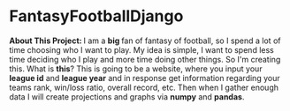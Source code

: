 <h1>FantasyFootballDjango</h1>

<b>About This Project: </b>
I am a <b> big </b> fan of fantasy of football, so I spend a lot of time choosing who I want to play. My idea is simple, I want to spend less time deciding who I play and more time doing other things. So I'm creating this. What is <b>this</b>? This is going to be a website, where you input your <b>league id</b> and <b>league year</b> and in response get information regarding your teams rank, win/loss ratio, overall record, etc. Then when I gather enough data I will create projections and graphs via <b>numpy</b> and <b>pandas</b>.
